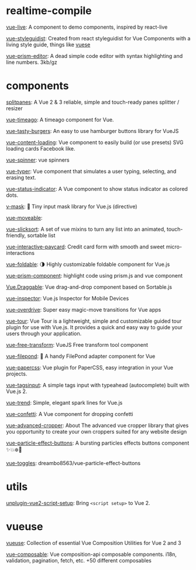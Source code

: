 # realtime-compile

[vue-live](https://github.com/vue-styleguidist/vue-live): A component to demo components, inspired by react-live

[vue-styleguidist](https://github.com/vue-styleguidist/vue-styleguidist): Created from react styleguidist for Vue Components with a living style guide, things like [vuese](https://github.com/vuese/vuese)

[vue-prism-editor](https://github.com/stars/theniceangel/lists/vue): A dead simple code editor with syntax highlighting and line numbers. 3kb/gz

# components

[splitpanes](https://github.com/antoniandre/splitpanes): A Vue 2 & 3 reliable, simple and touch-ready panes splitter / resizer

[vue-timeago](https://github.com/egoist/vue-timeago): A timeago component for Vue.

[vue-tasty-burgers](https://github.com/imfaber/vue-tasty-burgers): An easy to use hamburger buttons library for VueJS

[vue-content-loading](https://github.com/LucasLeandro1204/vue-content-loading): Vue component to easily build (or use presets) SVG loading cards Facebook like.

[vue-spinner](https://github.com/greyby/vue-spinner): vue spinners

[vue-typer](https://github.com/cngu/vue-typer): Vue component that simulates a user typing, selecting, and erasing text.

[vue-status-indicator](https://github.com/coderdiaz/vue-status-indicatorr): A Vue component to show status indicator as colored dots.

[v-mask](https://github.com/probil/v-mask): 🔡 Tiny input mask library for Vue.js (directive)

[vue-moveable](https://github.com/daybrush/moveable):

[vue-slicksort](https://github.com/Jexordexan/vue-slicksort): A set of vue mixins to turn any list into an animated, touch-friendly, sortable list

[vue-interactive-paycard](https://github.com/muhammed/vue-interactive-paycard): Credit card form with smooth and sweet micro-interactions

[vue-foldable](https://github.com/ulivz/vue-foldable): 🌗 Highly customizable foldable component for Vue.js

[vue-prism-component](https://github.com/egoist/vue-prism-component): highlight code using prism.js and vue component

[Vue.Draggable](https://github.com/SortableJS/Vue.Draggable): Vue drag-and-drop component based on Sortable.js

[vue-inspector](https://github.com/calirojas506/vue-inspector): Vue.js Inspector for Mobile Devices

[vue-overdrive](https://github.com/mattrothenberg/vue-overdrive): Super easy magic-move transitions for Vue apps

[vue-tour](https://github.com/pulsardev/vue-tour): Vue Tour is a lightweight, simple and customizable guided tour plugin for use with Vue.js. It provides a quick and easy way to guide your users through your application.

[vue-free-transform](https://github.com/skmail/vue-free-transform): VueJS Free transform tool component

[vue-filepond](https://github.com/pqina/vue-filepond): 🔌 A handy FilePond adapter component for Vue

[vue-papercss](https://github.com/papercss/vue-papercss): Vue plugin for PaperCSS, easy integration in your Vue projects.

[vue-tagsinput](https://github.com/voerro/vue-tagsinput): A simple tags input with typeahead (autocomplete) built with Vue.js 2.

[vue-trend](https://github.com/QingWei-Li/vue-trend): Simple, elegant spark lines for Vue.js

[vue-confetti](https://github.com/alexandermendes/vue-confetti): A Vue component for dropping confetti

[vue-advanced-cropper](https://github.com/Norserium/vue-advanced-cropper): About
The advanced vue cropper library that gives you opportunity to create your own croppers suited for any website design

[vue-particle-effect-buttons](https://github.com/dreambo8563/vue-particle-effect-buttons): A bursting particles effects buttons component ✨💥❄️🌋

[vue-toggles](https://github.com/juliandreas/vue-toggles): dreambo8563/vue-particle-effect-buttons

# utils

[unplugin-vue2-script-setup](https://github.com/antfu/unplugin-vue2-script-setup): Bring `<script setup>` to Vue 2.

# vueuse

[vueuse](https://github.com/vueuse/vueuse): Collection of essential Vue Composition Utilities for Vue 2 and 3

[vue-composable](https://github.com/pikax/vue-composable): Vue composition-api composable components. i18n, validation, pagination, fetch, etc. +50 different composables

